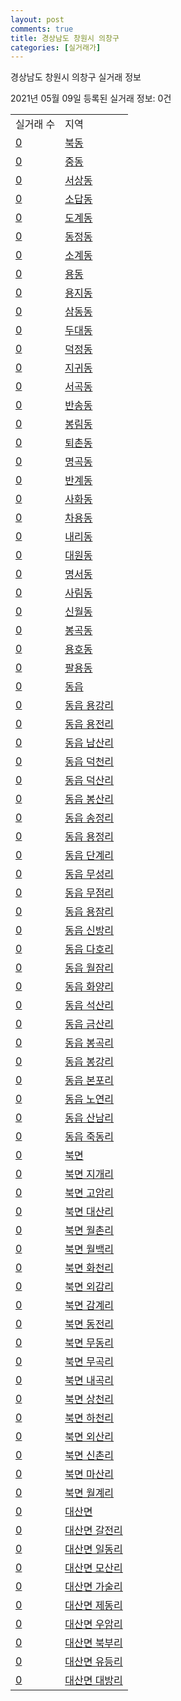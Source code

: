 ```yaml
---
layout: post
comments: true
title: 경상남도 창원시 의창구
categories: [실거래가]
---
```


경상남도 창원시 의창구 실거래 정보

2021년 05월 09일 등록된 실거래 정보: 0건


<table>
  <tr>
    <td>실거래 수</td>
    <td>지역</td>
  </tr>

  
  <tr>
    <td><a href="4812110100.html">0</a></td>
    <td><a href="4812110100.html">북동</a></td>
  </tr>
    

  <tr>
    <td><a href="4812110200.html">0</a></td>
    <td><a href="4812110200.html">중동</a></td>
  </tr>
    

  <tr>
    <td><a href="4812110300.html">0</a></td>
    <td><a href="4812110300.html">서상동</a></td>
  </tr>
    

  <tr>
    <td><a href="4812110400.html">0</a></td>
    <td><a href="4812110400.html">소답동</a></td>
  </tr>
    

  <tr>
    <td><a href="4812110500.html">0</a></td>
    <td><a href="4812110500.html">도계동</a></td>
  </tr>
    

  <tr>
    <td><a href="4812110600.html">0</a></td>
    <td><a href="4812110600.html">동정동</a></td>
  </tr>
    

  <tr>
    <td><a href="4812110700.html">0</a></td>
    <td><a href="4812110700.html">소계동</a></td>
  </tr>
    

  <tr>
    <td><a href="4812110800.html">0</a></td>
    <td><a href="4812110800.html">용동</a></td>
  </tr>
    

  <tr>
    <td><a href="4812110900.html">0</a></td>
    <td><a href="4812110900.html">용지동</a></td>
  </tr>
    

  <tr>
    <td><a href="4812111000.html">0</a></td>
    <td><a href="4812111000.html">삼동동</a></td>
  </tr>
    

  <tr>
    <td><a href="4812111100.html">0</a></td>
    <td><a href="4812111100.html">두대동</a></td>
  </tr>
    

  <tr>
    <td><a href="4812111200.html">0</a></td>
    <td><a href="4812111200.html">덕정동</a></td>
  </tr>
    

  <tr>
    <td><a href="4812111300.html">0</a></td>
    <td><a href="4812111300.html">지귀동</a></td>
  </tr>
    

  <tr>
    <td><a href="4812111400.html">0</a></td>
    <td><a href="4812111400.html">서곡동</a></td>
  </tr>
    

  <tr>
    <td><a href="4812111500.html">0</a></td>
    <td><a href="4812111500.html">반송동</a></td>
  </tr>
    

  <tr>
    <td><a href="4812111600.html">0</a></td>
    <td><a href="4812111600.html">봉림동</a></td>
  </tr>
    

  <tr>
    <td><a href="4812111700.html">0</a></td>
    <td><a href="4812111700.html">퇴촌동</a></td>
  </tr>
    

  <tr>
    <td><a href="4812111800.html">0</a></td>
    <td><a href="4812111800.html">명곡동</a></td>
  </tr>
    

  <tr>
    <td><a href="4812111900.html">0</a></td>
    <td><a href="4812111900.html">반계동</a></td>
  </tr>
    

  <tr>
    <td><a href="4812112000.html">0</a></td>
    <td><a href="4812112000.html">사화동</a></td>
  </tr>
    

  <tr>
    <td><a href="4812112100.html">0</a></td>
    <td><a href="4812112100.html">차용동</a></td>
  </tr>
    

  <tr>
    <td><a href="4812112200.html">0</a></td>
    <td><a href="4812112200.html">내리동</a></td>
  </tr>
    

  <tr>
    <td><a href="4812112300.html">0</a></td>
    <td><a href="4812112300.html">대원동</a></td>
  </tr>
    

  <tr>
    <td><a href="4812112400.html">0</a></td>
    <td><a href="4812112400.html">명서동</a></td>
  </tr>
    

  <tr>
    <td><a href="4812112500.html">0</a></td>
    <td><a href="4812112500.html">사림동</a></td>
  </tr>
    

  <tr>
    <td><a href="4812112600.html">0</a></td>
    <td><a href="4812112600.html">신월동</a></td>
  </tr>
    

  <tr>
    <td><a href="4812112700.html">0</a></td>
    <td><a href="4812112700.html">봉곡동</a></td>
  </tr>
    

  <tr>
    <td><a href="4812112800.html">0</a></td>
    <td><a href="4812112800.html">용호동</a></td>
  </tr>
    

  <tr>
    <td><a href="4812112900.html">0</a></td>
    <td><a href="4812112900.html">팔용동</a></td>
  </tr>
    

  <tr>
    <td><a href="4812125000.html">0</a></td>
    <td><a href="4812125000.html">동읍</a></td>
  </tr>
    

  <tr>
    <td><a href="4812125021.html">0</a></td>
    <td><a href="4812125021.html">동읍 용강리</a></td>
  </tr>
    

  <tr>
    <td><a href="4812125022.html">0</a></td>
    <td><a href="4812125022.html">동읍 용전리</a></td>
  </tr>
    

  <tr>
    <td><a href="4812125023.html">0</a></td>
    <td><a href="4812125023.html">동읍 남산리</a></td>
  </tr>
    

  <tr>
    <td><a href="4812125024.html">0</a></td>
    <td><a href="4812125024.html">동읍 덕천리</a></td>
  </tr>
    

  <tr>
    <td><a href="4812125025.html">0</a></td>
    <td><a href="4812125025.html">동읍 덕산리</a></td>
  </tr>
    

  <tr>
    <td><a href="4812125026.html">0</a></td>
    <td><a href="4812125026.html">동읍 봉산리</a></td>
  </tr>
    

  <tr>
    <td><a href="4812125027.html">0</a></td>
    <td><a href="4812125027.html">동읍 송정리</a></td>
  </tr>
    

  <tr>
    <td><a href="4812125028.html">0</a></td>
    <td><a href="4812125028.html">동읍 용정리</a></td>
  </tr>
    

  <tr>
    <td><a href="4812125029.html">0</a></td>
    <td><a href="4812125029.html">동읍 단계리</a></td>
  </tr>
    

  <tr>
    <td><a href="4812125030.html">0</a></td>
    <td><a href="4812125030.html">동읍 무성리</a></td>
  </tr>
    

  <tr>
    <td><a href="4812125031.html">0</a></td>
    <td><a href="4812125031.html">동읍 무점리</a></td>
  </tr>
    

  <tr>
    <td><a href="4812125032.html">0</a></td>
    <td><a href="4812125032.html">동읍 용잠리</a></td>
  </tr>
    

  <tr>
    <td><a href="4812125033.html">0</a></td>
    <td><a href="4812125033.html">동읍 신방리</a></td>
  </tr>
    

  <tr>
    <td><a href="4812125034.html">0</a></td>
    <td><a href="4812125034.html">동읍 다호리</a></td>
  </tr>
    

  <tr>
    <td><a href="4812125035.html">0</a></td>
    <td><a href="4812125035.html">동읍 월잠리</a></td>
  </tr>
    

  <tr>
    <td><a href="4812125036.html">0</a></td>
    <td><a href="4812125036.html">동읍 화양리</a></td>
  </tr>
    

  <tr>
    <td><a href="4812125037.html">0</a></td>
    <td><a href="4812125037.html">동읍 석산리</a></td>
  </tr>
    

  <tr>
    <td><a href="4812125038.html">0</a></td>
    <td><a href="4812125038.html">동읍 금산리</a></td>
  </tr>
    

  <tr>
    <td><a href="4812125039.html">0</a></td>
    <td><a href="4812125039.html">동읍 봉곡리</a></td>
  </tr>
    

  <tr>
    <td><a href="4812125040.html">0</a></td>
    <td><a href="4812125040.html">동읍 봉강리</a></td>
  </tr>
    

  <tr>
    <td><a href="4812125041.html">0</a></td>
    <td><a href="4812125041.html">동읍 본포리</a></td>
  </tr>
    

  <tr>
    <td><a href="4812125042.html">0</a></td>
    <td><a href="4812125042.html">동읍 노연리</a></td>
  </tr>
    

  <tr>
    <td><a href="4812125043.html">0</a></td>
    <td><a href="4812125043.html">동읍 산남리</a></td>
  </tr>
    

  <tr>
    <td><a href="4812125044.html">0</a></td>
    <td><a href="4812125044.html">동읍 죽동리</a></td>
  </tr>
    

  <tr>
    <td><a href="4812131000.html">0</a></td>
    <td><a href="4812131000.html">북면</a></td>
  </tr>
    

  <tr>
    <td><a href="4812131021.html">0</a></td>
    <td><a href="4812131021.html">북면 지개리</a></td>
  </tr>
    

  <tr>
    <td><a href="4812131022.html">0</a></td>
    <td><a href="4812131022.html">북면 고암리</a></td>
  </tr>
    

  <tr>
    <td><a href="4812131023.html">0</a></td>
    <td><a href="4812131023.html">북면 대산리</a></td>
  </tr>
    

  <tr>
    <td><a href="4812131024.html">0</a></td>
    <td><a href="4812131024.html">북면 월촌리</a></td>
  </tr>
    

  <tr>
    <td><a href="4812131025.html">0</a></td>
    <td><a href="4812131025.html">북면 월백리</a></td>
  </tr>
    

  <tr>
    <td><a href="4812131026.html">0</a></td>
    <td><a href="4812131026.html">북면 화천리</a></td>
  </tr>
    

  <tr>
    <td><a href="4812131027.html">0</a></td>
    <td><a href="4812131027.html">북면 외감리</a></td>
  </tr>
    

  <tr>
    <td><a href="4812131028.html">0</a></td>
    <td><a href="4812131028.html">북면 감계리</a></td>
  </tr>
    

  <tr>
    <td><a href="4812131029.html">0</a></td>
    <td><a href="4812131029.html">북면 동전리</a></td>
  </tr>
    

  <tr>
    <td><a href="4812131030.html">0</a></td>
    <td><a href="4812131030.html">북면 무동리</a></td>
  </tr>
    

  <tr>
    <td><a href="4812131031.html">0</a></td>
    <td><a href="4812131031.html">북면 무곡리</a></td>
  </tr>
    

  <tr>
    <td><a href="4812131032.html">0</a></td>
    <td><a href="4812131032.html">북면 내곡리</a></td>
  </tr>
    

  <tr>
    <td><a href="4812131033.html">0</a></td>
    <td><a href="4812131033.html">북면 상천리</a></td>
  </tr>
    

  <tr>
    <td><a href="4812131034.html">0</a></td>
    <td><a href="4812131034.html">북면 하천리</a></td>
  </tr>
    

  <tr>
    <td><a href="4812131035.html">0</a></td>
    <td><a href="4812131035.html">북면 외산리</a></td>
  </tr>
    

  <tr>
    <td><a href="4812131036.html">0</a></td>
    <td><a href="4812131036.html">북면 신촌리</a></td>
  </tr>
    

  <tr>
    <td><a href="4812131037.html">0</a></td>
    <td><a href="4812131037.html">북면 마산리</a></td>
  </tr>
    

  <tr>
    <td><a href="4812131038.html">0</a></td>
    <td><a href="4812131038.html">북면 월계리</a></td>
  </tr>
    

  <tr>
    <td><a href="4812132000.html">0</a></td>
    <td><a href="4812132000.html">대산면</a></td>
  </tr>
    

  <tr>
    <td><a href="4812132021.html">0</a></td>
    <td><a href="4812132021.html">대산면 갈전리</a></td>
  </tr>
    

  <tr>
    <td><a href="4812132022.html">0</a></td>
    <td><a href="4812132022.html">대산면 일동리</a></td>
  </tr>
    

  <tr>
    <td><a href="4812132023.html">0</a></td>
    <td><a href="4812132023.html">대산면 모산리</a></td>
  </tr>
    

  <tr>
    <td><a href="4812132024.html">0</a></td>
    <td><a href="4812132024.html">대산면 가술리</a></td>
  </tr>
    

  <tr>
    <td><a href="4812132025.html">0</a></td>
    <td><a href="4812132025.html">대산면 제동리</a></td>
  </tr>
    

  <tr>
    <td><a href="4812132026.html">0</a></td>
    <td><a href="4812132026.html">대산면 우암리</a></td>
  </tr>
    

  <tr>
    <td><a href="4812132027.html">0</a></td>
    <td><a href="4812132027.html">대산면 북부리</a></td>
  </tr>
    

  <tr>
    <td><a href="4812132028.html">0</a></td>
    <td><a href="4812132028.html">대산면 유등리</a></td>
  </tr>
    

  <tr>
    <td><a href="4812132029.html">0</a></td>
    <td><a href="4812132029.html">대산면 대방리</a></td>
  </tr>
    


</table>
    